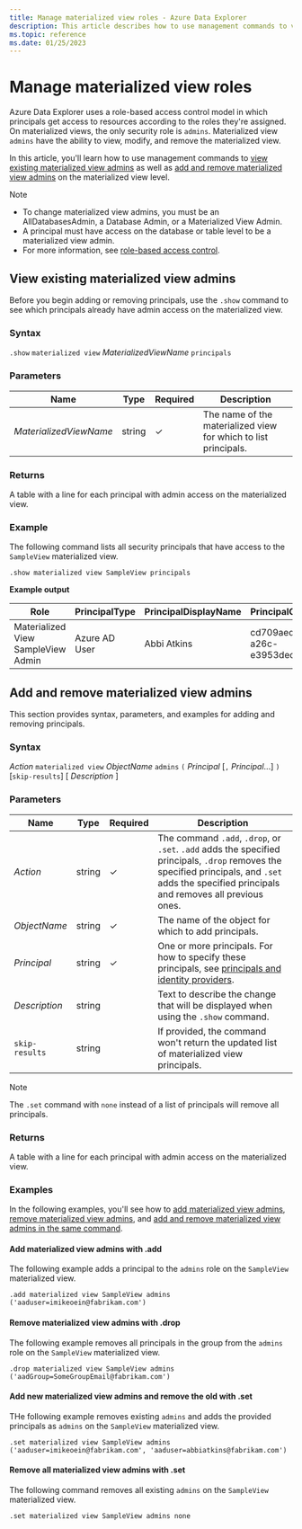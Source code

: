 ```yaml
---
title: Manage materialized view roles - Azure Data Explorer
description: This article describes how to use management commands to view, add, and remove materialized view admins on the materialized view level in Azure Data Explorer.
ms.topic: reference
ms.date: 01/25/2023
---
```


# Manage materialized view roles

Azure Data Explorer uses a role-based access control model in which principals get access to resources according to the roles they're assigned. On materialized views, the only security role is `admins`. Materialized view `admins` have the ability to view, modify, and remove the materialized view.

In this article, you'll learn how to use management commands to [view existing materialized view admins](#view-existing-materialized-view-admins) as well as [add and remove materialized view admins](#add-and-remove-materialized-view-admins) on the materialized view level.

> [!NOTE]
>
> * To change materialized view admins, you must be an AllDatabasesAdmin, a Database Admin, or a Materialized View Admin.
> * A principal must have access on the database or table level to be a materialized view admin.
> * For more information, see [role-based access control](access-control/role-based-access-control.md).

## View existing materialized view admins

Before you begin adding or removing principals, use the `.show` command to see which principals already have admin access on the materialized view.

### Syntax

`.show` `materialized view` *MaterializedViewName* `principals`

### Parameters

|Name|Type|Required|Description|
|--|--|--|--|
| *MaterializedViewName* | string | &check; | The name of the materialized view for which to list principals.|

### Returns

A table with a line for each principal with admin access on the materialized view.

### Example

The following command lists all security principals that have access to the `SampleView` materialized view.

```kusto
.show materialized view SampleView principals
```

**Example output**

|Role |PrincipalType |PrincipalDisplayName |PrincipalObjectId |PrincipalFQN|
|---|---|---|---|---|
|Materialized View SampleView Admin |Azure AD User |Abbi Atkins |cd709aed-a26c-e3953dec735e |aaduser=abbiatkins@fabrikam.com|

## Add and remove materialized view admins

This section provides syntax, parameters, and examples for adding and removing principals.

### Syntax

*Action* `materialized view` *ObjectName* `admins` `(` *Principal* [`,` *Principal*...] `)` [`skip-results`] [ *Description* ]

### Parameters

|Name|Type|Required|Description|
|--|--|--|--|
| *Action* | string | &check; | The command `.add`, `.drop`, or `.set`. `.add` adds the specified principals, `.drop` removes the specified principals, and `.set` adds the specified principals and removes all previous ones.|
| *ObjectName* | string | &check; | The name of the object for which to add principals.|
| *Principal* | string | &check; | One or more principals. For how to specify these principals, see [principals and identity providers](./access-control/principals-and-identity-providers.md#examples-for-azure-ad-principals).|
| *Description* | string | | Text to describe the change that will be displayed when using the `.show` command.|
| `skip-results` | string | | If provided, the command won't return the updated list of materialized view principals.|

> [!NOTE]
> The `.set` command with `none` instead of a list of principals will remove all principals.

### Returns

A table with a line for each principal with admin access on the materialized view.

### Examples

In the following examples, you'll see how to [add materialized view admins](#add-materialized-view-admins-with-add), [remove materialized view admins](#remove-materialized-view-admins-with-drop), and [add and remove materialized view admins in the same command](#add-new-materialized-view-admins-and-remove-the-old-with-set).

#### Add materialized view admins with .add

The following example adds a principal to the `admins` role on the `SampleView` materialized view.

```kusto
.add materialized view SampleView admins ('aaduser=imikeoein@fabrikam.com')
```

#### Remove materialized view admins with .drop

The following example removes all principals in the group from the `admins` role on the `SampleView` materialized view.

```kusto
.drop materialized view SampleView admins ('aadGroup=SomeGroupEmail@fabrikam.com')
```

#### Add new materialized view admins and remove the old with .set

THe following example removes existing `admins` and adds the provided principals as `admins` on the `SampleView` materialized view.

```kusto
.set materialized view SampleView admins ('aaduser=imikeoein@fabrikam.com', 'aaduser=abbiatkins@fabrikam.com')
```

#### Remove all materialized view admins with .set

The following command removes all existing `admins` on the `SampleView` materialized view.

```kusto
.set materialized view SampleView admins none
```
